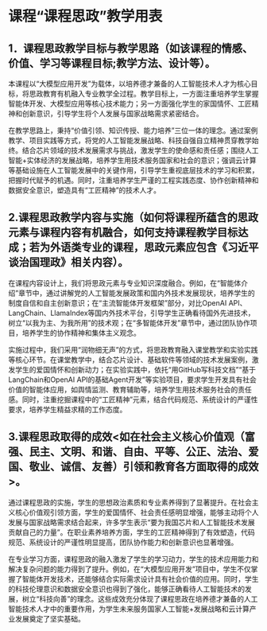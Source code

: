# 课程“课程思政”教学用表

## 1．课程思政教学目标与教学思路（如该课程的情感、价值、学习等课程目标;教学方法、设计等）。

本课程以“大模型应用开发”为载体，以培养德才兼备的人工智能技术人才为核心目标，将思政教育有机融入专业教学全过程。教学目标上，一方面注重培养学生掌握智能体开发、大模型应用等核心技术能力；另一方面强化学生的家国情怀、工匠精神和创新意识，引导学生将个人发展与国家战略需求紧密结合。

在教学思路上，秉持“价值引领、知识传授、能力培养”三位一体的理念。通过案例教学、项目实践等方式，将党的人工智能发展战略、科技自强自立精神贯穿教学始终。结合芯片领域的技术发展需求与挑战，激发学生的使命感和责任感；围绕人工智能+实体经济的发展战略，培养学生用技术服务国家和社会的意识；强调云计算等基础设施在人工智能发展中的关键作用，引导学生重视底层技术的学习和积累，把握时代赋予的机遇。同时，注重培养学生严谨的工程实践态度、协作创新精神和数据安全意识，塑造具有“工匠精神”的技术人才。

## 2.课程思政教学内容与实施（如何将课程所蕴含的思政元素与课程内容有机融合，如何支持课程教学目标达成；若为外语类专业的课程，思政元素应包含《习近平谈治国理政》相关内容）。

在课程内容设计上，我们将思政元素与专业知识深度融合。例如，在“智能体介绍”章节中，通过讲解党的人工智能发展政策和国内外技术发展现状，培养学生的制度自信和自主创新意识；在“主流智能体开发框架”部分，对比OpenAI API、LangChain、LlamaIndex等国内外技术平台，引导学生正确看待国外先进技术，树立“以我为主、为我所用”的技术观；在“多智能体开发”章节中，通过团队协作项目，培养学生的协作精神和集体主义观念。

实施过程中，我们采用“润物细无声”的方式，将思政教育融入课堂教学和实验实践等核心环节。在课堂教学中，结合芯片设计、基础软件等领域的技术发展案例，激发学生的爱国情怀和创新动力；在实验实践中，依托“用GitHub写科技文档”“基于LangChain和OpenAI API的基础Agent开发”等实验项目，要求学生开发具有社会价值的智能体应用，如舆情监测、教育辅助等，培养学生用技术服务社会的责任感。同时，注重挖掘课程中的“工匠精神”元素，结合代码规范、系统设计的严谨性要求，培养学生精益求精的工作态度。

## 3.课程思政取得的成效<如在社会主义核心价值观（富强、民主、文明、和谐、自由、平等、公正、法治、爱国、敬业、诚信、友善）引领和教育各方面取得的成效>。

通过课程思政的实施，学生的思想政治素质和专业素养得到了显著提升。在社会主义核心价值观引领方面，学生的爱国情怀、社会责任感明显增强，能够主动将个人发展与国家战略需求结合起来，许多学生表示“要为我国芯片和人工智能技术发展贡献自己的力量”。在职业素养培养方面，学生的工匠精神得到了有效塑造，代码规范、系统设计的严谨性明显提高，团队协作能力和创新意识也显著增强。

在专业学习方面，课程思政的融入激发了学生的学习动力，学生的技术应用能力和解决复杂问题的能力得到了提升。例如，在“大模型应用开发”项目中，学生不仅掌握了智能体开发技术，还能够结合实际需求设计具有社会价值的应用。同时，学生的科技伦理意识和数据安全意识也得到了强化，能够正确看待人工智能技术的发展，树立“科技向善”的理念。这些成效充分体现了课程思政在培养德才兼备的人工智能技术人才中的重要作用，为学生未来服务国家人工智能+发展战略和云计算产业发展奠定了坚实基础。
